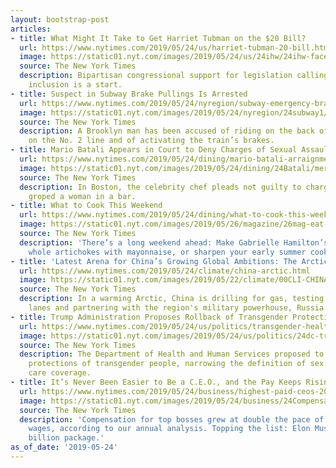 ```yaml
---
layout: bootstrap-post
articles:
- title: What Might It Take to Get Harriet Tubman on the $20 Bill?
  url: https://www.nytimes.com/2019/05/24/us/harriet-tubman-20-bill.html
  image: https://static01.nyt.com/images/2019/05/24/us/24ihw/24ihw-facebookJumbo.jpg
  source: The New York Times
  description: Bipartisan congressional support for legislation calling for Tubman’s
    inclusion is a start.
- title: Suspect in Subway Brake Pullings Is Arrested
  url: https://www.nytimes.com/2019/05/24/nyregion/subway-emergency-brake-arrest.html
  image: https://static01.nyt.com/images/2019/05/24/nyregion/24subway1/24subway1-facebookJumbo.jpg
  source: The New York Times
  description: A Brooklyn man has been accused of riding on the back of a subway train
    on the No. 2 line and of activating the train’s brakes.
- title: Mario Batali Appears in Court to Deny Charges of Sexual Assault
  url: https://www.nytimes.com/2019/05/24/dining/mario-batali-arraignment.html
  image: https://static01.nyt.com/images/2019/05/24/dining/24Batali/merlin_155347188_58d95e5f-07bf-4910-9c6a-83377d1d8bab-facebookJumbo.jpg
  source: The New York Times
  description: In Boston, the celebrity chef pleads not guilty to charges that he
    groped a woman in a bar.
- title: What to Cook This Weekend
  url: https://www.nytimes.com/2019/05/24/dining/what-to-cook-this-weekend.html
  image: https://static01.nyt.com/images/2019/05/26/magazine/26mag-eat-copy/26mag-eat-facebookJumbo.jpg
  source: The New York Times
  description: 'There’s a long weekend ahead: Make Gabrielle Hamilton’s latest, boiled
    whole artichokes with mayonnaise, or sharpen your early summer cooking skills.'
- title: 'Latest Arena for China’s Growing Global Ambitions: The Arctic'
  url: https://www.nytimes.com/2019/05/24/climate/china-arctic.html
  image: https://static01.nyt.com/images/2019/05/22/climate/00CLI-CHINARCTIC-xuelong/00CLI-CHINARCTIC-xuelong-facebookJumbo.jpg
  source: The New York Times
  description: In a warming Arctic, China is drilling for gas, testing new shipping
    lanes and partnering with the region's military powerhouse, Russia.
- title: Trump Administration Proposes Rollback of Transgender Protections
  url: https://www.nytimes.com/2019/05/24/us/politics/transgender-health-care-civil-rights.html
  image: https://static01.nyt.com/images/2019/05/24/us/politics/24dc-transgender/24dc-transgender-facebookJumbo.jpg
  source: The New York Times
  description: The Department of Health and Human Services proposed to roll back Obama-era
    protections of transgender people, narrowing the definition of sex for health
    care coverage.
- title: It’s Never Been Easier to Be a C.E.O., and the Pay Keeps Rising
  url: https://www.nytimes.com/2019/05/24/business/highest-paid-ceos-2018.html
  image: https://static01.nyt.com/images/2019/05/24/business/24Compensation-illo-web/c6eeae68790c4557947252327215b7a5-facebookJumbo.jpg
  source: The New York Times
  description: 'Compensation for top bosses grew at double the pace of ordinary workers’
    wages, according to our annual analysis. Topping the list: Elon Musk, with a $2.3
    billion package.'
as_of_date: '2019-05-24'
---
```



